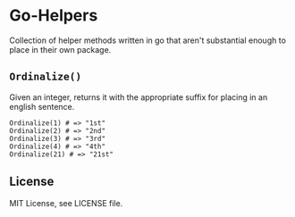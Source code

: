 # Go-Helpers

Collection of helper methods written in go that aren't substantial enough to place in their own package.

## `Ordinalize()`

Given an integer, returns it with the appropriate suffix for placing in an english sentence.

    Ordinalize(1) # => "1st"
    Ordinalize(2) # => "2nd"
    Ordinalize(3) # => "3rd"
    Ordinalize(4) # => "4th"
    Ordinalize(21) # => "21st"

## License

MIT License, see LICENSE file.
